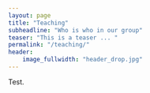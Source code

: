 ```yaml
---
layout: page
title: "Teaching"
subheadline: "Who is who in our group"
teaser: "This is a teaser ... "
permalink: "/teaching/"
header:
    image_fullwidth: "header_drop.jpg"
---
```


Test.

